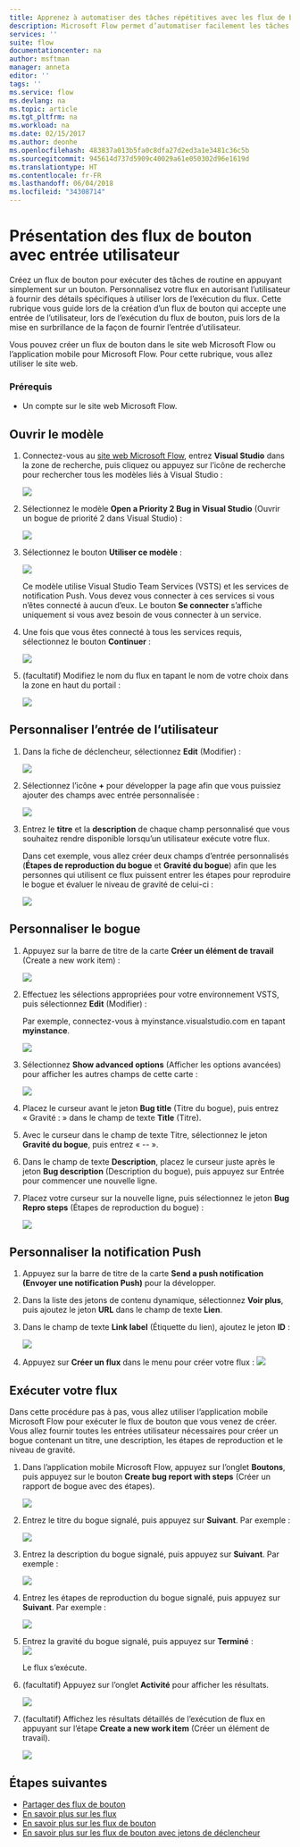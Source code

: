 ```yaml
---
title: Apprenez à automatiser des tâches répétitives avec les flux de bouton acceptant les entrées utilisateur | Microsoft Docs
description: Microsoft Flow permet d’automatiser facilement les tâches répétitives. Votre flux peut même accepter l’entrée d’un utilisateur lors de l’exécution d’une tâche répétitive.
services: ''
suite: flow
documentationcenter: na
author: msftman
manager: anneta
editor: ''
tags: ''
ms.service: flow
ms.devlang: na
ms.topic: article
ms.tgt_pltfrm: na
ms.workload: na
ms.date: 02/15/2017
ms.author: deonhe
ms.openlocfilehash: 483837a013b5fa0c8dfa27d2ed3a1e3481c36c5b
ms.sourcegitcommit: 945614d737d5909c40029a61e050302d96e1619d
ms.translationtype: HT
ms.contentlocale: fr-FR
ms.lasthandoff: 06/04/2018
ms.locfileid: "34308714"
---
```

# <a name="introducing-button-flows-with-user-input"></a>Présentation des flux de bouton avec entrée utilisateur
Créez un flux de bouton pour exécuter des tâches de routine en appuyant simplement sur un bouton. Personnalisez votre flux en autorisant l’utilisateur à fournir des détails spécifiques à utiliser lors de l’exécution du flux. Cette rubrique vous guide lors de la création d’un flux de bouton qui accepte une entrée de l’utilisateur, lors de l’exécution du flux de bouton, puis lors de la mise en surbrillance de la façon de fournir l’entrée d’utilisateur.

Vous pouvez créer un flux de bouton dans le site web Microsoft Flow ou l’application mobile pour Microsoft Flow. Pour cette rubrique, vous allez utiliser le site web.

### <a name="prerequisites"></a>Prérequis
* Un compte sur le site web Microsoft Flow.

## <a name="open-the-template"></a>Ouvrir le modèle
1. Connectez-vous au [site web Microsoft Flow](https://flow.microsoft.com), entrez **Visual Studio** dans la zone de recherche, puis cliquez ou appuyez sur l’icône de recherche pour rechercher tous les modèles liés à Visual Studio :
   
    ![](./media/button-flow-with-user-input-tokens/1.png)  
2. Sélectionnez le modèle **Open a Priority 2 Bug in Visual Studio** (Ouvrir un bogue de priorité 2 dans Visual Studio) :
   
    ![](./media/button-flow-with-user-input-tokens/2.png)  
3. Sélectionnez le bouton **Utiliser ce modèle** :
   
    ![](./media/button-flow-with-user-input-tokens/3.png)  
   
    Ce modèle utilise Visual Studio Team Services (VSTS) et les services de notification Push. Vous devez vous connecter à ces services si vous n’êtes connecté à aucun d’eux. Le bouton **Se connecter** s’affiche uniquement si vous avez besoin de vous connecter à un service.
4. Une fois que vous êtes connecté à tous les services requis, sélectionnez le bouton **Continuer** :
   
    ![](./media/button-flow-with-user-input-tokens/4.png)  
5. (facultatif) Modifiez le nom du flux en tapant le nom de votre choix dans la zone en haut du portail :
   
    ![](./media/button-flow-with-user-input-tokens/5.png)

## <a name="customize-the-user-input"></a>Personnaliser l’entrée de l’utilisateur
1. Dans la fiche de déclencheur, sélectionnez **Edit** (Modifier) :
   
    ![](./media/button-flow-with-user-input-tokens/6.png)  
2. Sélectionnez l’icône **+** pour développer la page afin que vous puissiez ajouter des champs avec entrée personnalisée :
   
    ![](./media/button-flow-with-user-input-tokens/7.png)
3. Entrez le **titre** et la **description** de chaque champ personnalisé que vous souhaitez rendre disponible lorsqu’un utilisateur exécute votre flux.  
   
    Dans cet exemple, vous allez créer deux champs d’entrée personnalisés (**Étapes de reproduction du bogue** et **Gravité du bogue**) afin que les personnes qui utilisent ce flux puissent entrer les étapes pour reproduire le bogue et évaluer le niveau de gravité de celui-ci :  
   
    ![](./media/button-flow-with-user-input-tokens/8.png)

## <a name="customize-the-bug"></a>Personnaliser le bogue
1. Appuyez sur la barre de titre de la carte **Créer un élément de travail** (Create a new work item) :
   
    ![](./media/button-flow-with-user-input-tokens/9.png)  
2. Effectuez les sélections appropriées pour votre environnement VSTS, puis sélectionnez **Edit** (Modifier) :
   
    Par exemple, connectez-vous à myinstance.visualstudio.com en tapant **myinstance**.
   
    ![](./media/button-flow-with-user-input-tokens/10.png)  
3. Sélectionnez **Show advanced options** (Afficher les options avancées) pour afficher les autres champs de cette carte :
   
    ![](./media/button-flow-with-user-input-tokens/11.png)  
4. Placez le curseur avant le jeton **Bug title** (Titre du bogue), puis entrez « Gravité : » dans le champ de texte **Title** (Titre).
5. Avec le curseur dans le champ de texte Titre, sélectionnez le jeton **Gravité du bogue**, puis entrez « -- ».  
6. Dans le champ de texte **Description**, placez le curseur juste après le jeton **Bug description** (Description du bogue), puis appuyez sur Entrée pour commencer une nouvelle ligne.
7. Placez votre curseur sur la nouvelle ligne, puis sélectionnez le jeton **Bug Repro steps** (Étapes de reproduction du bogue) :
   
    ![](./media/button-flow-with-user-input-tokens/12.png)

## <a name="customize-the-push-notification"></a>Personnaliser la notification Push
1. Appuyez sur la barre de titre de la carte **Send a push notification (Envoyer une notification Push)** pour la développer.
2. Dans la liste des jetons de contenu dynamique, sélectionnez **Voir plus**, puis ajoutez le jeton **URL** dans le champ de texte **Lien**.
3. Dans le champ de texte **Link label** (Étiquette du lien), ajoutez le jeton **ID** :
   
    ![](./media/button-flow-with-user-input-tokens/13.png)  
4. Appuyez sur **Créer un flux** dans le menu pour créer votre flux : ![](./media/button-flow-with-user-input-tokens/14.png)  

## <a name="run-your-flow"></a>Exécuter votre flux
Dans cette procédure pas à pas, vous allez utiliser l’application mobile Microsoft Flow pour exécuter le flux de bouton que vous venez de créer. Vous allez fournir toutes les entrées utilisateur nécessaires pour créer un bogue contenant un titre, une description, les étapes de reproduction et le niveau de gravité.  

1. Dans l’application mobile Microsoft Flow, appuyez sur l’onglet **Boutons**, puis appuyez sur le bouton **Create bug report with steps** (Créer un rapport de bogue avec des étapes).
   
    ![](./media/button-flow-with-user-input-tokens/runmt1.png)  
2. Entrez le titre du bogue signalé, puis appuyez sur **Suivant**. Par exemple :
   
    ![](./media/button-flow-with-user-input-tokens/runmt2.png)  
3. Entrez la description du bogue signalé, puis appuyez sur **Suivant**. Par exemple :
   
    ![](./media/button-flow-with-user-input-tokens/runmt3.png)  
4. Entrez les étapes de reproduction du bogue signalé, puis appuyez sur **Suivant**. Par exemple :
   
    ![](./media/button-flow-with-user-input-tokens/runmt3-1.png)  
5. Entrez la gravité du bogue signalé, puis appuyez sur **Terminé** :  
    ![](./media/button-flow-with-user-input-tokens/runmt3-2.png)  
   
    Le flux s’exécute.
6. (facultatif) Appuyez sur l’onglet **Activité** pour afficher les résultats.
   
    ![](./media/button-flow-with-user-input-tokens/runmt5.png)  
7. (facultatif) Affichez les résultats détaillés de l’exécution de flux en appuyant sur l’étape **Create a new work item** (Créer un élément de travail).
   
    ![](./media/button-flow-with-user-input-tokens/runmt6.png)  

## <a name="next-steps"></a>Étapes suivantes
* [Partager des flux de bouton](share-buttons.md)
* [En savoir plus sur les flux](guided-learning/get-started.yml?tutorial-step=1)  
* [En savoir plus sur les flux de bouton](introduction-to-button-flows.md)  
* [En savoir plus sur les flux de bouton avec jetons de déclencheur](introduction-to-button-trigger-tokens.md)  

